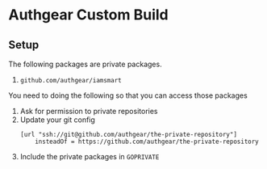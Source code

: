 # Authgear Custom Build

## Setup

The following packages are private packages.

1. `github.com/authgear/iamsmart`

You need to doing the following so that you can access those packages

1. Ask for permission to private repositories
1. Update your git config
	```
	[url "ssh://git@github.com/authgear/the-private-repository"]
		insteadOf = https://github.com/authgear/the-private-repository
	```
1. Include the private packages in `GOPRIVATE`